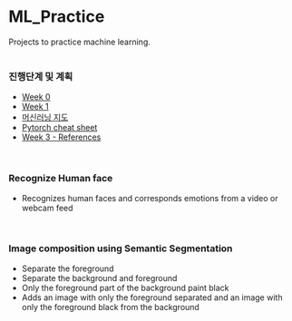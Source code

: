 # ML_Practice
Projects to practice machine learning.
<br>
<br>
### 진행단계 및 계획
- [Week 0](https://github.com/iamdami/ML_Practice/blob/main/Process/week0.md)
- [Week 1](https://github.com/iamdami/ML_Practice/blob/main/Process/week1.md)
- [머신러닝 지도](https://github.com/iamdami/ML_Practice/blob/main/Process/mlMap.md)
- [Pytorch cheat sheet](https://github.com/iamdami/ML_Practice/blob/main/Images/pytorch-cheat.jpg)
- [Week 3 - References](https://github.com/iamdami/ML_Practice/blob/main/Process/week3_References.md)
<br>

### Recognize Human face
-  Recognizes human faces and corresponds emotions from a video or webcam feed
<br>

### Image composition using Semantic Segmentation
- Separate the foreground
- Separate the background and foreground
- Only the foreground part of the background paint black
- Adds an image with only the foreground separated and an image with only the foreground black from the background
<br>
